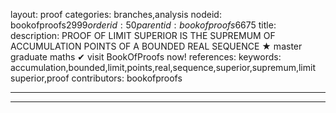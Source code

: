 layout: proof
categories: branches,analysis
nodeid: bookofproofs$2999
orderid: 50
parentid: bookofproofs$6675
title: 
description: PROOF OF LIMIT SUPERIOR IS THE SUPREMUM OF ACCUMULATION POINTS OF A BOUNDED REAL SEQUENCE &#9733; master graduate maths &#10004; visit BookOfProofs now!
references: 
keywords: accumulation,bounded,limit,points,real,sequence,superior,supremum,limit superior,proof
contributors: bookofproofs

---


---

